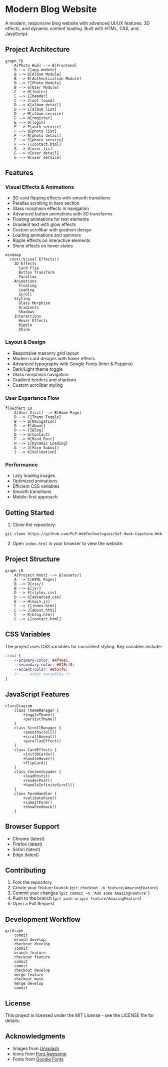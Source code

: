# Modern Blog Website

A modern, responsive blog website with advanced UI/UX features, 3D effects, and dynamic content loading. Built with HTML, CSS, and JavaScript.

## Project Architecture

```mermaid
graph TD
    A[Photo Hub] --> B[Frontend]
    B --> C[app module]
    B --> D[Album Module]
    B --> E[Authentication Module]
    B --> F[Photo Module]
    B --> G[User Module]
    C --> H[footer]
    C --> I[header]
    C --> J[not found]
    D --> K[album detail]
    D --> L[album list]
    D --> M[album service]
    E --> N[register]
    E --> O[login]
    E --> P[auth service]
    F --> Q[photo list]
    F --> R[photo detail]
    F --> S[photo service]
    F --> T[contact.html]
    G --> U[user lis]
    G --> V[user detail]
    G --> W[user service]
```

## Features

### Visual Effects & Animations
- 3D card flipping effects with smooth transitions
- Parallax scrolling in hero section
- Glass morphism effects in navigation
- Advanced button animations with 3D transforms
- Floating animations for text elements
- Gradient text with glow effects
- Custom scrollbar with gradient design
- Loading animations and spinners
- Ripple effects on interactive elements
- Shine effects on hover states

```mermaid
mindmap
  root((Visual Effects))
    3D Effects
      Card Flip
      Button Transform
      Parallax
    Animations
      Floating
      Loading
      Scroll
    Styling
      Glass Morphism
      Gradients
      Shadows
    Interactions
      Hover Effects
      Ripple
      Shine
```

### Layout & Design
- Responsive masonry grid layout
- Modern card designs with hover effects
- Advanced typography with Google Fonts (Inter & Poppins)
- Dark/Light theme toggle
- Glass morphism navigation
- Gradient borders and shadows
- Custom scrollbar styling

### User Experience Flow

```mermaid
flowchart LR
    A[User Visit] --> B[Home Page]
    B --> C[Theme Toggle]
    B --> D[Navigation]
    D --> E[About]
    D --> F[Blog]
    D --> G[Contact]
    F --> H[Read Post]
    H --> I[Dynamic Loading]
    G --> J[Form Submit]
    J --> K[Validation]
```

### Performance
- Lazy loading images
- Optimized animations
- Efficient CSS variables
- Smooth transitions
- Mobile-first approach

## Getting Started

1. Clone the repository:
```bash
git clone https://github.com/PLP-WebTechnologies/Saf-Hook-Capstone-Web.git
```

2. Open `index.html` in your browser to view the website.

## Project Structure

```mermaid
graph LR
    A[Project Root] --> B[assets/]
    A --> C[HTML Pages]
    B --> D[css/]
    B --> E[js/]
    D --> F[styles.css]
    D --> G[advanced.css]
    E --> H[main.js]
    C --> I[index.html]
    C --> J[about.html]
    C --> K[blog.html]
    C --> L[contact.html]
```

## CSS Variables

The project uses CSS variables for consistent styling. Key variables include:

```css
:root {
    --primary-color: #4f46e5;
    --secondary-color: #818cf8;
    --accent-color: #8b5cf6;
    /* ... other variables */
}
```

## JavaScript Features

```mermaid
classDiagram
    class ThemeManager {
        +toggleTheme()
        +persistTheme()
    }
    class ScrollManager {
        +smoothScroll()
        +scrollReveal()
        +parallaxEffect()
    }
    class CardEffects {
        +init3DCards()
        +handleHover()
        +flipCard()
    }
    class ContentLoader {
        +loadPosts()
        +renderPost()
        +handleInfiniteScroll()
    }
    class FormHandler {
        +validateForm()
        +submitForm()
        +showFeedback()
    }
```

## Browser Support

- Chrome (latest)
- Firefox (latest)
- Safari (latest)
- Edge (latest)

## Contributing

1. Fork the repository
2. Create your feature branch (`git checkout -b feature/AmazingFeature`)
3. Commit your changes (`git commit -m 'Add some AmazingFeature'`)
4. Push to the branch (`git push origin feature/AmazingFeature`)
5. Open a Pull Request

## Development Workflow

```mermaid
gitGraph
    commit
    branch develop
    checkout develop
    commit
    branch feature
    checkout feature
    commit
    commit
    checkout develop
    merge feature
    checkout main
    merge develop
    commit
```

## License

This project is licensed under the MIT License - see the LICENSE file for details.

## Acknowledgments

- Images from [Unsplash](https://unsplash.com)
- Icons from [Font Awesome](https://fontawesome.com)
- Fonts from [Google Fonts](https://fonts.google.com) 